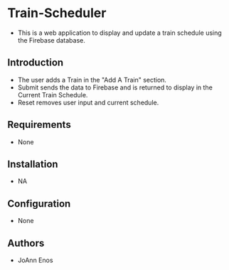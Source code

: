# Train-Scheduler
* This is a web application to display and update a train schedule using the Firebase database.

## Introduction
* The user adds a Train in the "Add A Train" section.
* Submit sends the data to Firebase and is returned to display in the Current Train Schedule.
* Reset removes user input and current schedule.

## Requirements
* None

## Installation
* NA

## Configuration
* None 

## Authors
* JoAnn Enos

